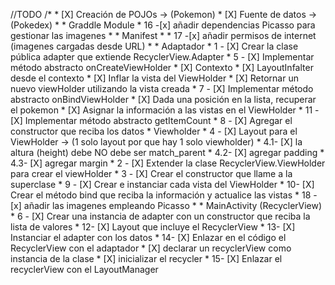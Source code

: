 //TODO
    /*
     * [X] Creación de POJOs -> (Pokemon)
     * [X] Fuente de datos   -> (Pokedex)
     *
     * Graddle Module
     * 16 -[x] añadir dependencias Picasso para gestionar las imagenes
     *
     * Manifest
     *
     * 17 -[x] añadir permisos de internet (imagenes cargadas desde URL)
     *
     * Adaptador
     * 1 - [X] Crear la clase pública adapter que extiende RecyclerView.Adapter
     * 5 - [X] Implementar método abstracto onCreateViewHolder
     *       [X] Contexto
     *       [X] LayoutInfalter desde el contexto
     *       [X] Inflar la vista del ViewHolder
     *       [X] Retornar un nuevo viewHolder utilizando la vista creada
     * 7 - [X] Implementar método abstracto onBindViewHolder
     *       [X] Dada una posición en la lista, recuperar el pokemon
     *       [X] Asignar la información a las vistas en el ViewHolder
     * 11 -[X] Implementar método abstracto getItemCount
     * 8 - [X] Agregar el constructor que reciba los datos
     * Viewholder
     * 4 - [X] Layout para el ViewHolder    -> (1 solo layout por que hay 1 solo viewholder)
     *       4.1- [X] la altura (height) debe NO debe ser match_parent
     *       4.2- [X] agregar padding
     *       4.3- [X] agregar margin
     * 2 - [X] Extender la clase RecyclerView.ViewHolder para crear el viewHolder
     * 3 - [X] Crear el constructor que llame a la superclase
     * 9 - [X] Crear e instanciar cada vista del ViewHolder
     * 10- [X] Crear el método bind que reciba la información y actualice las vistas
     * 18 -[x] añadir las imagenes empleando Picasso
     *
     * MainActivity (RecyclerView)
     * 6 - [X] Crear una instancia de adapter con un constructor que reciba la lista de valores
     * 12- [X] Layout que incluye el RecyclerView
     * 13- [X] Instanciar el adapter con los datos
     * 14- [X] Enlazar en el código el RecyclerView con el adaptador
     *       [X] declarar un recyclerView como instancia de la clase
     *       [X] inicializar el recycler
     * 15- [X] Enlazar el recyclerView con el LayoutManager